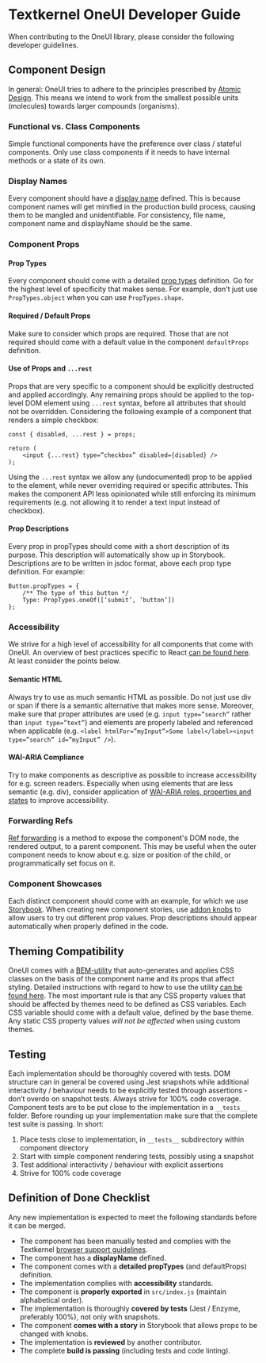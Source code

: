 # Textkernel OneUI Developer Guide

When contributing to the OneUI library, please consider the following developer guidelines.

## Component Design
In general: OneUI tries to adhere to the principles prescribed by [Atomic Design](http://bradfrost.com/blog/post/atomic-web-design/). This means we intend to work from the smallest possible units (molecules) towards larger compounds (organisms).

### Functional vs. Class Components
Simple functional components have the preference over class / stateful components. Only use class components if it needs to have internal methods or a state of its own.

### Display Names
Every component should have a [display name](https://reactjs.org/docs/react-component.html#displayname) defined. This is because component names will get minified in the production build process, causing them to be mangled and unidentifiable.
For consistency, file name, component name and displayName should be the same.

### Component Props

#### Prop Types
Every component should come with a detailed [prop types](https://reactjs.org/docs/typechecking-with-proptypes.html#proptypes) definition. Go for the highest level of specificity that makes sense. For example, don't just use `PropTypes.object` when you can use `PropTypes.shape`.

#### Required / Default Props
Make sure to consider which props are required. Those that are not required should come with a default value in the component `defaultProps` definition.

#### Use of Props and `...rest`
Props that are very specific to a component should be explicitly destructed and applied accordingly. Any remaining props should be applied to the top-level DOM element using `...rest` syntax, before all attributes that should not be overridden. Considering the following example of a component that renders a simple checkbox:

```
const { disabled, ...rest } = props;

return (
    <input {...rest} type=”checkbox” disabled={disabled} />
);
```

Using the `...rest` syntax we allow any (undocumented) prop to be applied to the element, while never overriding required or specific attributes. This makes the component API less opinionated while still enforcing its minimum requirements (e.g. not allowing it to render a text input instead of checkbox).

#### Prop Descriptions
Every prop in propTypes should come with a short description of its purpose. This description will automatically show up in Storybook. Descriptions are to be written in jsdoc format, above each prop type definition. For example:

```
Button.propTypes = {
    /** The type of this button */
    Type: PropTypes.oneOf([‘submit’, ‘button’])
};
```

### Accessibility
We strive for a high level of accessibility for all components that come with OneUI. An overview of best practices specific to React [can be found here](https://reactjs.org/docs/accessibility.html). At least consider the points below.

#### Semantic HTML
Always try to use as much semantic HTML as possible. Do not just use div or span if there is a semantic alternative that makes more sense. Moreover, make sure that proper attributes are used (e.g. `input type=”search”` rather than `input type=”text”`) and elements are properly labeled and referenced when applicable (e.g. `<label htmlFor=”myInput”>Some label</label><input type=”search” id=”myInput” />`).

#### WAI-ARIA Compliance
Try to make components as descriptive as possible to increase accessibility for e.g. screen readers. Especially when using elements that are less semantic (e.g. div), consider application of [WAI-ARIA roles, properties and states](https://developer.mozilla.org/en-US/docs/Learn/Accessibility/WAI-ARIA_basics) to improve accessibility.

### Forwarding Refs
[Ref forwarding](https://reactjs.org/docs/forwarding-refs.html) is a method to expose the component's DOM node, the rendered output, to a parent component. This may be useful when the outer component needs to know about e.g. size or position of the child, or programmatically set focus on it.

### Component Showcases
Each distinct component should come with an example, for which we use [Storybook](https://textkernel.github.io/oneui/). When creating new component stories, use [addon knobs](https://github.com/storybooks/storybook/tree/master/addons/knobs) to allow users to try out different prop values. Prop descriptions should appear automatically when properly defined in the code.

## Theming Compatibility
OneUI comes with a [BEM-utility](https://github.com/textkernel/oneui/tree/master/src/packages/bem) that auto-generates and applies CSS classes on the basis of the component name and its props that affect styling. Detailed instructions with regard to how to use the utility [can be found here](https://github.com/textkernel/oneui/blob/master/src/packages/bem/README.md). The most important rule is that any CSS property values that should be affected by themes need to be defined as CSS variables. Each CSS variable should come with a default value, defined by the base theme. Any static CSS property values _will not be affected_ when using custom themes.

## Testing
Each implementation should be thoroughly covered with tests. DOM structure can in general be covered using Jest snapshots while additional interactivity / behaviour needs to be explicitly tested through assertions - don’t overdo on snapshot tests. Always strive for 100% code coverage. Component tests are to be put close to the implementation in a `__tests__` folder. Before rounding up your implementation make sure that the complete test suite is passing. In short:

1. Place tests close to implementation, in `__tests__` subdirectory within component directory
2. Start with simple component rendering tests, possibly using a snapshot
3. Test additional interactivity / behaviour with explicit assertions
4. Strive for 100% code coverage

## Definition of Done Checklist
Any new implementation is expected to meet the following standards before it can be merged.

- The component has been manually tested and complies with the Textkernel [browser support guidelines](https://textkernel.com/browser-support/).
- The component has a __displayName__ defined.
- The component comes with a __detailed propTypes__ (and defaultProps) definition.
- The implementation complies with __accessibility__ standards.
- The component is __properly exported__ in `src/index.js` (maintain alphabetical order).
- The implementation is thoroughly __covered by tests__ (Jest / Enzyme, preferably 100%), not only with snapshots.
- The component __comes with a story__ in Storybook that allows props to be changed with knobs.
- The implementation is __reviewed__ by another contributor.
- The complete __build is passing__ (including tests and code linting).